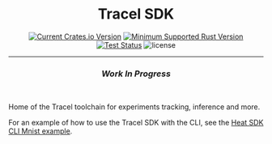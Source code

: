 <div align="center">
<!-- <img src="https://raw.githubusercontent.com/tracel-ai/xtask/main/assets/tracel.png" width="256px"/> -->

<h1>Tracel SDK</h1>

[![Current Crates.io Version](https://img.shields.io/crates/v/tracel)](https://crates.io/crates/tracel)
[![Minimum Supported Rust Version](https://img.shields.io/crates/msrv/tracel)](https://crates.io/crates/tracel)
[![Test Status](https://github.com/tracel-ai/tracel/actions/workflows/ci.yml/badge.svg)](https://github.com/tracel-ai/tracel/actions/workflows/ci.yml)
![license](https://shields.io/badge/license-MIT%2FApache--2.0-blue)

---

<h3><em>Work In Progress</em></h3>

<br/>
</div>

Home of the Tracel toolchain for experiments tracking, inference and more.

For an example of how to use the Tracel SDK with the CLI, see the [Heat SDK CLI Mnist example](https://github.com/tracel-ai/mnist-heat).
